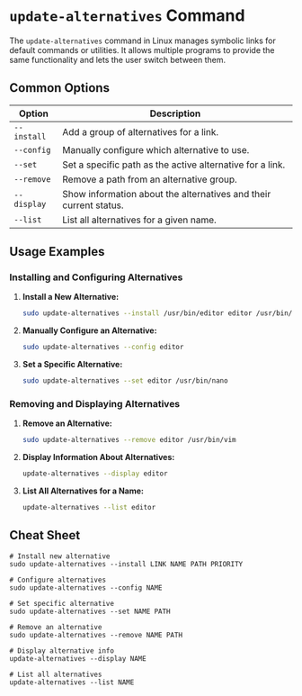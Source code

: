 # `update-alternatives` Command

The `update-alternatives` command in Linux manages symbolic links for default commands or utilities. It allows multiple programs to provide the same functionality and lets the user switch between them.

## Common Options

| Option                   | Description                                                            |
|--------------------------|------------------------------------------------------------------------|
| `--install`              | Add a group of alternatives for a link.                                |
| `--config`               | Manually configure which alternative to use.                           |
| `--set`                  | Set a specific path as the active alternative for a link.              |
| `--remove`               | Remove a path from an alternative group.                               |
| `--display`              | Show information about the alternatives and their current status.      |
| `--list`                 | List all alternatives for a given name.                                |

## Usage Examples

### Installing and Configuring Alternatives

1. **Install a New Alternative:**
   ```bash
   sudo update-alternatives --install /usr/bin/editor editor /usr/bin/vim 100
   ```

2. **Manually Configure an Alternative:**
   ```bash
   sudo update-alternatives --config editor
   ```

3. **Set a Specific Alternative:**
   ```bash
   sudo update-alternatives --set editor /usr/bin/nano
   ```

### Removing and Displaying Alternatives

1. **Remove an Alternative:**
   ```bash
   sudo update-alternatives --remove editor /usr/bin/vim
   ```

2. **Display Information About Alternatives:**
   ```bash
   update-alternatives --display editor
   ```

3. **List All Alternatives for a Name:**
   ```bash
   update-alternatives --list editor
   ```

## Cheat Sheet

```plaintext
# Install new alternative
sudo update-alternatives --install LINK NAME PATH PRIORITY

# Configure alternatives
sudo update-alternatives --config NAME

# Set specific alternative
sudo update-alternatives --set NAME PATH

# Remove an alternative
sudo update-alternatives --remove NAME PATH

# Display alternative info
update-alternatives --display NAME

# List all alternatives
update-alternatives --list NAME
```

